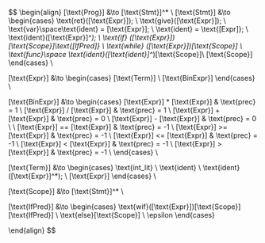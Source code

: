 $$
\begin{align}
[\text{Prog}] &\to [\text{Stmt}]^* \\
[\text{Stmt}] &\to
\begin{cases}
\text{ret}([\text{Expr}]); \\
\text{give}([\text{Expr}]); \\
\text{var}\space\text{ident} = [\text{Expr}]; \\
\text{ident} = \text{[Expr]}; \\
\text{ident}([\text{Expr}]^*); \\
\text{if} ([\text{Expr}])[\text{Scope}]\text{[IfPred]} \\
\text{while} ([\text{Expr}])[\text{Scope}] \\
\text{func}\space \text{ident}([\text{ident}]^*)[\text{Scope}]\\
[\text{Scope}]
\end{cases} \\

[\text{Expr}] &\to
\begin{cases}
[\text{Term}] \\
[\text{BinExpr}]
\end{cases} \\

[\text{BinExpr}] &\to
\begin{cases}
[\text{Expr}] * [\text{Expr}]  & \text{prec} = 1 \\
[\text{Expr}] / [\text{Expr}]  & \text{prec} = 1 \\
[\text{Expr}] + [\text{Expr}]  & \text{prec} = 0 \\
[\text{Expr}] - [\text{Expr}]  & \text{prec} = 0 \\
\\
[\text{Expr}] == [\text{Expr}]  & \text{prec} = -1 \\
[\text{Expr}] >= [\text{Expr}]  & \text{prec} = -1 \\
[\text{Expr}] <= [\text{Expr}]  & \text{prec} = -1 \\
[\text{Expr}] < [\text{Expr}]  & \text{prec} = -1 \\
[\text{Expr}] > [\text{Expr}]  & \text{prec} = -1 \\
\end{cases} \\

[\text{Term}] &\to
\begin{cases}
\text{int\_lit} \\
\text{ident} \\
\text{ident}([\text{Expr}]^*); \\
[\text{Expr}]
\end{cases} \\

[\text{Scope}] &\to [\text{Stmt}]^* \\

[\text{IfPred}] &\to
\begin{cases}
\text{wif}([\text{Expr}])[\text{Scope}][\text{IfPred}] \\
\text{else}[\text{Scope}] \\
\epsilon
\end{cases}

\end{align}
$$